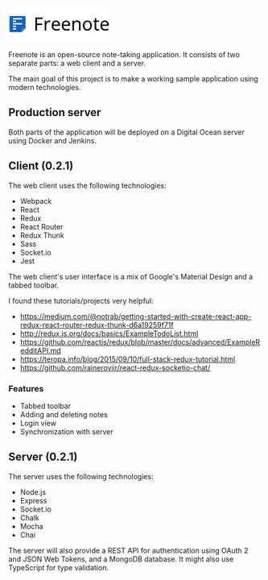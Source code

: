 ![Freenote icon](./logo.png?raw=true "Freenote")

Freenote is an open-source note-taking application. It consists of two separate parts: a web client and a server.

The main goal of this project is to make a working sample application using modern technologies.


## Production server

Both parts of the application will be deployed on a Digital Ocean server using Docker and Jenkins.


## Client (0.2.1)

The web client uses the following technologies:

* Webpack
* React
* Redux
* React Router
* Redux Thunk
* Sass
* Socket.io
* Jest

The web client's user interface is a mix of Google's Material Design and a tabbed toolbar.

I found these tutorials/projects very helpful:
* https://medium.com/@notrab/getting-started-with-create-react-app-redux-react-router-redux-thunk-d6a19259f71f
* http://redux.js.org/docs/basics/ExampleTodoList.html
* https://github.com/reactjs/redux/blob/master/docs/advanced/ExampleRedditAPI.md
* https://teropa.info/blog/2015/09/10/full-stack-redux-tutorial.html
* https://github.com/raineroviir/react-redux-socketio-chat/

### Features
* Tabbed toolbar
* Adding and deleting notes
* Login view
* Synchronization with server


## Server (0.2.1)

The server uses the following technologies:

* Node.js
* Express
* Socket.io
* Chalk
* Mocha
* Chai

The server will also provide a REST API for authentication using OAuth 2 and JSON Web Tokens, and a MongoDB database. It might also use TypeScript for type validation.

